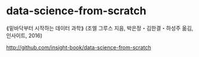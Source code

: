 # data-science-from-scratch
⟪밑바닥부터 시작하는 데이터 과학⟫ 
(조엘 그루스 지음, 박은정・김한결・하성주 옮김, 인사이트, 2016) 

http://github.com/insight-book/data-science-from-scratch

